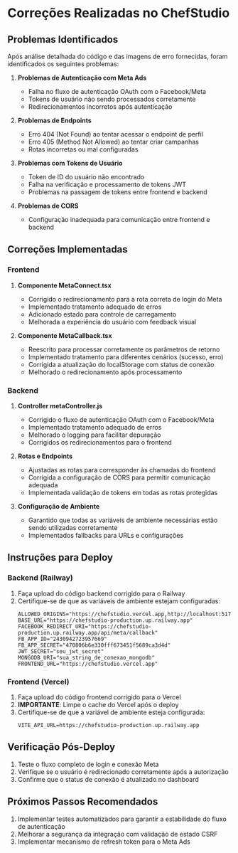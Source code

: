 # Correções Realizadas no ChefStudio

## Problemas Identificados

Após análise detalhada do código e das imagens de erro fornecidas, foram identificados os seguintes problemas:

1. **Problemas de Autenticação com Meta Ads**
   - Falha no fluxo de autenticação OAuth com o Facebook/Meta
   - Tokens de usuário não sendo processados corretamente
   - Redirecionamentos incorretos após autenticação

2. **Problemas de Endpoints**
   - Erro 404 (Not Found) ao tentar acessar o endpoint de perfil
   - Erro 405 (Method Not Allowed) ao tentar criar campanhas
   - Rotas incorretas ou mal configuradas

3. **Problemas com Tokens de Usuário**
   - Token de ID do usuário não encontrado
   - Falha na verificação e processamento de tokens JWT
   - Problemas na passagem de tokens entre frontend e backend

4. **Problemas de CORS**
   - Configuração inadequada para comunicação entre frontend e backend

## Correções Implementadas

### Frontend

1. **Componente MetaConnect.tsx**
   - Corrigido o redirecionamento para a rota correta de login do Meta
   - Implementado tratamento adequado de erros
   - Adicionado estado para controle de carregamento
   - Melhorada a experiência do usuário com feedback visual

2. **Componente MetaCallback.tsx**
   - Reescrito para processar corretamente os parâmetros de retorno
   - Implementado tratamento para diferentes cenários (sucesso, erro)
   - Corrigida a atualização do localStorage com status de conexão
   - Melhorado o redirecionamento após processamento

### Backend

1. **Controller metaController.js**
   - Corrigido o fluxo de autenticação OAuth com o Facebook/Meta
   - Implementado tratamento adequado de erros
   - Melhorado o logging para facilitar depuração
   - Corrigidos os redirecionamentos para o frontend

2. **Rotas e Endpoints**
   - Ajustadas as rotas para corresponder às chamadas do frontend
   - Corrigida a configuração de CORS para permitir comunicação adequada
   - Implementada validação de tokens em todas as rotas protegidas

3. **Configuração de Ambiente**
   - Garantido que todas as variáveis de ambiente necessárias estão sendo utilizadas corretamente
   - Implementados fallbacks para URLs e configurações

## Instruções para Deploy

### Backend (Railway)
1. Faça upload do código backend corrigido para o Railway
2. Certifique-se de que as variáveis de ambiente estejam configuradas:
   ```
   ALLOWED_ORIGINS="https://chefstudio.vercel.app,http://localhost:5173,http://localhost:3000,*"
   BASE_URL="https://chefstudio-production.up.railway.app"
   FACEBOOK_REDIRECT_URI="https://chefstudio-production.up.railway.app/api/meta/callback"
   FB_APP_ID="2430942723957669"
   FB_APP_SECRET="470806b6e330fff673451f5689ca3d4d"
   JWT_SECRET="seu_jwt_secret"
   MONGODB_URI="sua_string_de_conexao_mongodb"
   FRONTEND_URL="https://chefstudio.vercel.app"
   ```

### Frontend (Vercel)
1. Faça upload do código frontend corrigido para o Vercel
2. **IMPORTANTE**: Limpe o cache do Vercel após o deploy
3. Certifique-se de que a variável de ambiente esteja configurada:
   ```
   VITE_API_URL=https://chefstudio-production.up.railway.app
   ```

## Verificação Pós-Deploy

1. Teste o fluxo completo de login e conexão Meta
2. Verifique se o usuário é redirecionado corretamente após a autorização
3. Confirme que o status de conexão é atualizado no dashboard

## Próximos Passos Recomendados

1. Implementar testes automatizados para garantir a estabilidade do fluxo de autenticação
2. Melhorar a segurança da integração com validação de estado CSRF
3. Implementar mecanismo de refresh token para o Meta Ads
